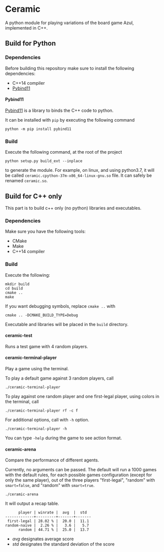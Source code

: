 # Ceramic
A python module for playing variations of the board game Azul, implemented in C++.


## Build for Python

### Dependencies

Before building this repository make sure to install the following dependencies:
- C++14 compiler
- [Pybind11](https://github.com/pybind/pybind11)

#### Pybind11

[Pybind11](https://github.com/pybind/pybind11) is a library to binds the C++ code to python.

It can be installed with `pip` by executing the following command
```
python -m pip install pybind11
```

### Build

Execute the following command, at the root of the project
```
python setup.py build_ext --inplace
```
to generate the module.
For example, on linux, and using python3.7, it will be called `ceramic.cpython-37m-x86_64-linux-gnu.so` file.
It can safely be renamed `ceramic.so`.


## Build for C++ only

This part is to build c++ only (no python) libraries and executables.

### Dependencies

Make sure you have the following tools:
- CMake
- Make
- C++14 compiler

### Build

Execute the following:
```
mkdir build
cd build
cmake ..
make
```

If you want debugging symbols, replace `cmake ..` with
```
cmake .. -DCMAKE_BUILD_TYPE=Debug
```

Executable and libraries will be placed in the `build` directory.

#### ceramic-test
Runs a test game with 4 random players.

#### ceramic-terminal-player
Play a game using the terminal.

To play a default game against 3 random players, call
```
./ceramic-terminal-player
```

To play against one random player and one first-legal player, using colors in the terminal, call
```
./ceramic-terminal-player rf -c f
```

For additional options, call with `-h` option.
```
./ceramic-terminal-player -h
```

You can type `-help` during the game to see action format.

#### ceramic-arena
Compare the performance of different agents.

Currently, no arguments can be passed.
The default will run a 1000 games with the default rules, for each possible games configuration (except for only the same player), out of the three players "first-legal", "random" with `smart=false`, and "random" with `smart=true`.
```
./ceramic-arena
```

It will output a recap table.
```
      player | winrate |  avg  |  std  
-------------+---------+-------+-------
 first-legal | 28.02 % |  20.0 |  11.1
random-naive |  2.26 % |   3.6 |   5.7
      random | 44.71 % |  25.0 |  13.7
```
- *avg* designates average score
- *std* designates the standard deviation of the score
